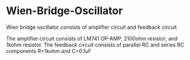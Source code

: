 # Wien-Bridge-Oscillator

Wien bridge oscillator consists of amplifier circuit and feedback circuit

The amplifier circuit consists of LM741 OP-AMP, 2100ohm resistor, and 1kohm resistor.
The feedback circuit consists of parallel RC and series RC components R=1kohm and C=0.1uF
